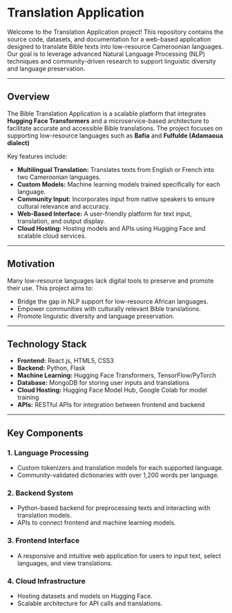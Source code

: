 # Translation Application

Welcome to the Translation Application project! This repository contains the source code, datasets, and documentation for a web-based application designed to translate Bible texts into low-resource Cameroonian languages. Our goal is to leverage advanced Natural Language Processing (NLP) techniques and community-driven research to support linguistic diversity and language preservation.

---

## Overview

The Bible Translation Application is a scalable platform that integrates **Hugging Face Transformers** and a microservice-based architecture to facilitate accurate and accessible Bible translations. The project focuses on supporting low-resource languages such as **Bafia** and **Fulfulde (Adamaoua dialect)**

Key features include:

- **Multilingual Translation:** Translates texts from English or French into two Cameroonian languages.
- **Custom Models:** Machine learning models trained specifically for each language.
- **Community Input:** Incorporates input from native speakers to ensure cultural relevance and accuracy.
- **Web-Based Interface:** A user-friendly platform for text input, translation, and output display.
- **Cloud Hosting:** Hosting models and APIs using Hugging Face and scalable cloud services.

---

## Motivation

Many low-resource languages lack digital tools to preserve and promote their use. This project aims to:

- Bridge the gap in NLP support for low-resource African languages.
- Empower communities with culturally relevant Bible translations.
- Promote linguistic diversity and language preservation.

---

## Technology Stack

- **Frontend:** React.js, HTML5, CSS3
- **Backend:** Python, Flask
- **Machine Learning:** Hugging Face Transformers, TensorFlow/PyTorch
- **Database:** MongoDB for storing user inputs and translations
- **Cloud Hosting:** Hugging Face Model Hub, Google Colab for model training
- **APIs:** RESTful APIs for integration between frontend and backend

---

## Key Components

### 1. Language Processing
- Custom tokenizers and translation models for each supported language.
- Community-validated dictionaries with over 1,200 words per language.

### 2. Backend System
- Python-based backend for preprocessing texts and interacting with translation models.
- APIs to connect frontend and machine learning models.

### 3. Frontend Interface
- A responsive and intuitive web application for users to input text, select languages, and view translations.

### 4. Cloud Infrastructure
- Hosting datasets and models on Hugging Face.
- Scalable architecture for API calls and translations.
